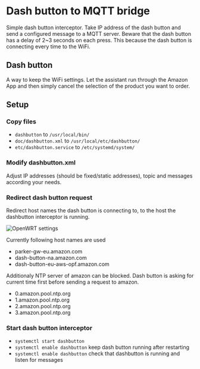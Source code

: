 # Dash button to MQTT bridge
Simple dash button interceptor. Take IP address of the dash button and send a configured message to a MQTT server. Beware that the dash button has a delay of 2~3 seconds on each press. This because the dash button is connecting every time to the WiFi.

## Dash button
A way to keep the WiFi settings. Let the assistant run through the Amazon App and then simply cancel the selection of the product you want to order.

## Setup
### Copy files
* `dashbutton` to `/usr/local/bin/`
* `doc/dashbutton.xml` to `/usr/local/etc/dashbutton/`
* `etc/dashbutton.service` to `/etc/systemd/system/`

### Modify dashbutton.xml
Adjust IP addresses (should be fixed/static addresses), topic and messages according your needs. 

### Redirect dash button request
Redirect host names the dash button is connecting to, to the host the dashbutton interceptor is running.

![OpenWRT settings](https://raw.githubusercontent.com/thkdev/dashbutton/doc/wrt-hostnames.png)

Currently following host names are used
* parker-gw-eu.amazon.com
* dash-button-na.amazon.com
* dash-button-eu-aws-opf.amazon.com

Additionaly NTP server of amazon can be blocked. Dash button is asking for current time first before sending a request to amazon.

* 0.amazon.pool.ntp.org
* 1.amazon.pool.ntp.org
* 2.amazon.pool.ntp.org
* 3.amazon.pool.ntp.org

### Start dash button interceptor
* `systemctl start dashbutton`
* `systemctl enable dashbutton` keep dash button running after restarting
* `systemctl enable dashbutton` check that dashbutton is running and listen for messages
  
